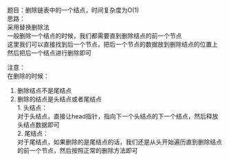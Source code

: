 题目：删除链表中的一个结点，时间复杂度为O(1)          
思路：          
  采用替换删除法        
  一般删除一个结点的时候，我们都需要直到删除结点的前一个节点         
  这里我们可以直接找到后一个节点，把后一个节点的数据放到删除结点的位置上       
  然后把后一个结点进行删除即可                   
                
注意：          
  在删除的时候：       
  1. 删除结点不是尾结点          
  2. 删除的结点是头结点或者尾结点         
    1. 头结点：     
      对于头结点，直接让head指针，指向下一个头结点的下一个结点，然后释放头结点数据即可        
    2. 尾结点：        
      对于尾结点，如果删除的是尾结点的话，我们还是从头开始遍历直到删除结点的前一个节点，然后按照正常的删除方法即可            

